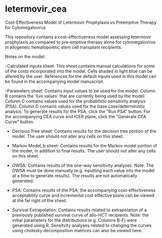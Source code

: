 # letermovir_cea
Cost-Effectiveness Model of Letermovir Prophylaxis vs Preemptive Therapy for Cytomegalovirus 

This repository contains a cost-effectiveness model assessing letermovir prophylaxis as compared to
pre-emptive therapy alone for cytomegalovirus in allogeneic hematopoietic stem cell transplant recipients. 

Notes on the model:

-Calculated inputs sheet: This sheet contains manual calculations for some of the costs incorporated into the model. Cells shaded in light blue can be altered by 
the user. References for the default inputs used in this model can be found in the accompanying model manuscript. 

-Parameters sheet: Contains input values to be used for the model. Column B contains the 'live values' that are currently being used by the model. Column C contains 
values used for the probabilstic sensitivity analysis (PSA). Column D contains values used for the base case/deterministic analysis. To generate results for the PSA, 
click the "Run PSA" button. For the accompanying CEA curve and ICER plane, click the "Generate CEA Curve" button. 

- Decision Tree sheet: Contains results for the decision tree portion of the model. The user should not alter any cells on this sheet. 

- Markov Model_b sheet: Contains results for the Markov model portion of the model, in addition to final results. The user should not alter any cells on this sheet. 

- OWSA: Contains results of the one-way sensitivity analyses. Note: The OWSA must be done manually (e.g. inputting each value into the model at a time to generate results). 
The results are not automatically generated. 

- PSA: Contains results of the PSA; the accompanying cost-effectiveness acceptability curve and incremental cost effective plane can be viewed at the far right of the sheet. 

- Survival Extrapolation: Contains results related to extrapolation of a previously published survival curve of allo-HCT recipients. Note: the initial parameters for the distributions 
(e.g. Columns B-F) were generated using R. Sensitvity analyses related to changing the curves using cholesky decomposition matrices can also be viewed here. 
